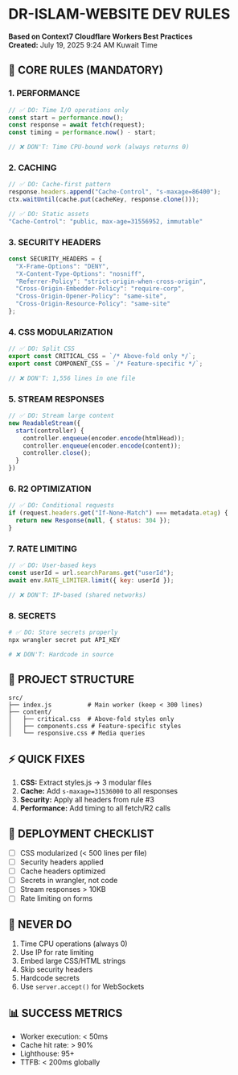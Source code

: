 # DR-ISLAM-WEBSITE DEV RULES
**Based on Context7 Cloudflare Workers Best Practices**  
**Created:** July 19, 2025 9:24 AM Kuwait Time

## 🚀 CORE RULES (MANDATORY)

### 1. PERFORMANCE
```javascript
// ✅ DO: Time I/O operations only
const start = performance.now();
const response = await fetch(request);
const timing = performance.now() - start;

// ❌ DON'T: Time CPU-bound work (always returns 0)
```

### 2. CACHING
```javascript
// ✅ DO: Cache-first pattern
response.headers.append("Cache-Control", "s-maxage=86400");
ctx.waitUntil(cache.put(cacheKey, response.clone()));

// ✅ DO: Static assets
"Cache-Control": "public, max-age=31556952, immutable"
```

### 3. SECURITY HEADERS
```javascript
const SECURITY_HEADERS = {
  "X-Frame-Options": "DENY",
  "X-Content-Type-Options": "nosniff",
  "Referrer-Policy": "strict-origin-when-cross-origin",
  "Cross-Origin-Embedder-Policy": "require-corp",
  "Cross-Origin-Opener-Policy": "same-site",
  "Cross-Origin-Resource-Policy": "same-site"
};
```

### 4. CSS MODULARIZATION
```javascript
// ✅ DO: Split CSS
export const CRITICAL_CSS = `/* Above-fold only */`;
export const COMPONENT_CSS = `/* Feature-specific */`;

// ❌ DON'T: 1,556 lines in one file
```

### 5. STREAM RESPONSES
```javascript
// ✅ DO: Stream large content
new ReadableStream({
  start(controller) {
    controller.enqueue(encoder.encode(htmlHead));
    controller.enqueue(encoder.encode(content));
    controller.close();
  }
})
```

### 6. R2 OPTIMIZATION
```javascript
// ✅ DO: Conditional requests
if (request.headers.get("If-None-Match") === metadata.etag) {
  return new Response(null, { status: 304 });
}
```

### 7. RATE LIMITING
```javascript
// ✅ DO: User-based keys
const userId = url.searchParams.get("userId");
await env.RATE_LIMITER.limit({ key: userId });

// ❌ DON'T: IP-based (shared networks)
```

### 8. SECRETS
```bash
# ✅ DO: Store secrets properly
npx wrangler secret put API_KEY

# ❌ DON'T: Hardcode in source
```

## 📁 PROJECT STRUCTURE

```
src/
├── index.js          # Main worker (keep < 300 lines)
├── content/
│   ├── critical.css  # Above-fold styles only
│   ├── components.css # Feature-specific styles
│   └── responsive.css # Media queries
```

## ⚡ QUICK FIXES

1. **CSS:** Extract styles.js → 3 modular files
2. **Cache:** Add `s-maxage=31536000` to all responses
3. **Security:** Apply all headers from rule #3
4. **Performance:** Add timing to all fetch/R2 calls

## 🎯 DEPLOYMENT CHECKLIST

- [ ] CSS modularized (< 500 lines per file)
- [ ] Security headers applied
- [ ] Cache headers optimized
- [ ] Secrets in wrangler, not code
- [ ] Stream responses > 10KB
- [ ] Rate limiting on forms

## 🚫 NEVER DO

1. Time CPU operations (always 0)
2. Use IP for rate limiting
3. Embed large CSS/HTML strings
4. Skip security headers
5. Hardcode secrets
6. Use `server.accept()` for WebSockets

## 📊 SUCCESS METRICS

- Worker execution: < 50ms
- Cache hit rate: > 90%
- Lighthouse: 95+
- TTFB: < 200ms globally